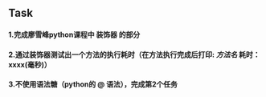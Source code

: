 ## Task
#### 1.完成廖雪峰python课程中 **装饰器** 的部分
#### 2.通过装饰器测试出一个方法的执行耗时（在方法执行完成后打印: *方法名* 耗时：xxxx(毫秒)）
#### 3.不使用语法糖（python的 @ 语法），完成第2个任务
